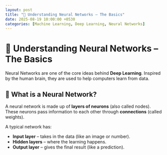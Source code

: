 ```yaml
---
layout: post
title: "🌟 Understanding Neural Networks – The Basics"
date: 2025-08-19 10:00:00 +0530
categories: [Machine Learning, Deep Learning, Neural Networks]
---
```


# 🌟 Understanding Neural Networks – The Basics

Neural Networks are one of the core ideas behind **Deep Learning**. Inspired by the human brain, they are used to help computers learn from data.

## 🧠 What is a Neural Network?

A neural network is made up of **layers of neurons** (also called nodes). These neurons pass information to each other through **connections** (called weights).

A typical network has:
- **Input layer** – takes in the data (like an image or number).
- **Hidden layers** – where the learning happens.
- **Output layer** – gives the final result (like a prediction).
